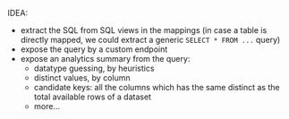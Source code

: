 IDEA: 
+ extract the SQL from SQL views in the mappings (in case a table is directly mapped, we could extract a generic `SELECT * FROM ...` query)
+ expose the query by a custom endpoint
+ expose an analytics summary from the query:
	- datatype guessing, by heuristics
	- distinct values, by column
	- candidate keys: all the columns which has the same distinct as the total available rows of a dataset
	- more...
